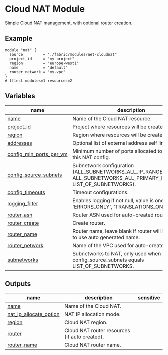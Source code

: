# Cloud NAT Module

Simple Cloud NAT management, with optional router creation.

## Example

```hcl
module "nat" {
  source         = "./fabric/modules/net-cloudnat"
  project_id     = "my-project"
  region         = "europe-west1"
  name           = "default"
  router_network = "my-vpc"
}
# tftest modules=1 resources=2
```
<!-- BEGIN TFDOC -->

## Variables

| name | description | type | required | default |
|---|---|:---:|:---:|:---:|
| [name](variables.tf#L57) | Name of the Cloud NAT resource. | <code>string</code> | ✓ |  |
| [project_id](variables.tf#L62) | Project where resources will be created. | <code>string</code> | ✓ |  |
| [region](variables.tf#L67) | Region where resources will be created. | <code>string</code> | ✓ |  |
| [addresses](variables.tf#L17) | Optional list of external address self links. | <code>list&#40;string&#41;</code> |  | <code>&#91;&#93;</code> |
| [config_min_ports_per_vm](variables.tf#L23) | Minimum number of ports allocated to a VM from this NAT config. | <code>number</code> |  | <code>64</code> |
| [config_source_subnets](variables.tf#L29) | Subnetwork configuration (ALL_SUBNETWORKS_ALL_IP_RANGES, ALL_SUBNETWORKS_ALL_PRIMARY_IP_RANGES, LIST_OF_SUBNETWORKS). | <code>string</code> |  | <code>&#34;ALL_SUBNETWORKS_ALL_IP_RANGES&#34;</code> |
| [config_timeouts](variables.tf#L35) | Timeout configurations. | <code title="object&#40;&#123;&#10;  icmp            &#61; number&#10;  tcp_established &#61; number&#10;  tcp_transitory  &#61; number&#10;  udp             &#61; number&#10;&#125;&#41;">object&#40;&#123;&#8230;&#125;&#41;</code> |  | <code title="&#123;&#10;  icmp            &#61; 30&#10;  tcp_established &#61; 1200&#10;  tcp_transitory  &#61; 30&#10;  udp             &#61; 30&#10;&#125;">&#123;&#8230;&#125;</code> |
| [logging_filter](variables.tf#L51) | Enables logging if not null, value is one of 'ERRORS_ONLY', 'TRANSLATIONS_ONLY', 'ALL'. | <code>string</code> |  | <code>null</code> |
| [router_asn](variables.tf#L72) | Router ASN used for auto-created router. | <code>number</code> |  | <code>64514</code> |
| [router_create](variables.tf#L78) | Create router. | <code>bool</code> |  | <code>true</code> |
| [router_name](variables.tf#L84) | Router name, leave blank if router will be created to use auto generated name. | <code>string</code> |  | <code>null</code> |
| [router_network](variables.tf#L90) | Name of the VPC used for auto-created router. | <code>string</code> |  | <code>null</code> |
| [subnetworks](variables.tf#L96) | Subnetworks to NAT, only used when config_source_subnets equals LIST_OF_SUBNETWORKS. | <code title="list&#40;object&#40;&#123;&#10;  self_link            &#61; string,&#10;  config_source_ranges &#61; list&#40;string&#41;&#10;  secondary_ranges     &#61; list&#40;string&#41;&#10;&#125;&#41;&#41;">list&#40;object&#40;&#123;&#8230;&#125;&#41;&#41;</code> |  | <code>&#91;&#93;</code> |

## Outputs

| name | description | sensitive |
|---|---|:---:|
| [name](outputs.tf#L17) | Name of the Cloud NAT. |  |
| [nat_ip_allocate_option](outputs.tf#L22) | NAT IP allocation mode. |  |
| [region](outputs.tf#L27) | Cloud NAT region. |  |
| [router](outputs.tf#L32) | Cloud NAT router resources (if auto created). |  |
| [router_name](outputs.tf#L41) | Cloud NAT router name. |  |

<!-- END TFDOC -->
